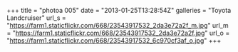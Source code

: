+++
title = "photoa 005"
date = "2013-01-25T13:28:54Z"
galleries = "Toyota Landcruiser"
url_s = "https://farm1.staticflickr.com/668/23543917532_2da3e72a2f_m.jpg"
url_m = "https://farm1.staticflickr.com/668/23543917532_2da3e72a2f.jpg"
url_o = "https://farm1.staticflickr.com/668/23543917532_6c970cf3af_o.jpg"
+++

